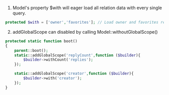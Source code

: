 1. Model's property $with will eager load all relation data with every single query.
```php
protected $with = ['owner','favorites']; // Load owner and favorites relation
```

2. addGlobalScope can disabled by calling Model::withoutGlobalScope()
```php
protected static function boot()
{
    parent::boot();
    static::addGlobalScope('replyCount',function ($builder){
        $builder->withCount('replies');
    });

    static::addGlobalScope('creator',function ($builder){
        $builder->with('creator');
    });
}
```
